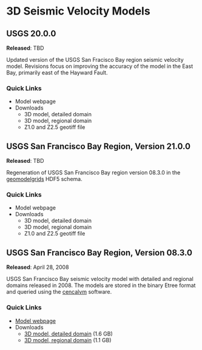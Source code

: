 # 3D Seismic Velocity Models

## USGS 20.0.0

**Released**: TBD

Updated version of the USGS San Fracisco Bay region seismic velocity
model. Revisions focus on improving the accuracy of the model in the
East Bay, primarily east of the Hayward Fault. 

### Quick Links

* Model webpage
* Downloads
  - 3D model, detailed domain
  - 3D model, regional domain
  - Z1.0 and Z2.5 geotiff file

## USGS San Francisco Bay Region, Version 21.0.0

**Released**: TBD

Regeneration of USGS San Francisco Bay region version 08.3.0 in the
[geomodelgrids](../software/geomodelgrids.html) HDF5 schema.

### Quick Links

* Model webpage
* Downloads
  - 3D model, detailed domain
  - 3D model, regional domain
  - Z1.0 and Z2.5 geotiff file

## USGS San Francisco Bay Region, Version 08.3.0

**Released**: April 28, 2008

USGS San Francisco Bay seismic velocity model with detailed and
regional domains released in 2008. The models are stored in the binary
Etree format and queried using the
[cencalvm](../software/cencalvm.html) software.

### Quick Links

* [Model webpage](https://www.usgs.gov/natural-hazards/earthquake-hazards/science/3-d-geologic-and-seismic-velocity-models-san-francisco?qt-science_center_objects=0#qt-science_center_objects)
* Downloads
  - [3D model, detailed domain](ftp://ehzftp.wr.usgs.gov/baagaard/cencalvm/database/USGSBayAreaVM-08.3.0.etree.gz) (1.6 GB)
  - [3D model, regional domain](ftp://ehzftp.wr.usgs.gov/baagaard/cencalvm/database/USGSBayAreaVMExt-08.3.0.etree.gz) (1.1 GB)

